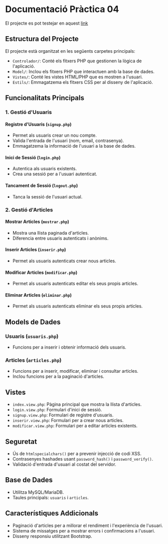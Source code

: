 # Documentació Pràctica 04

El projecte es pot testejar en aquest [link](https://xampp.garc.pro/www/practiques/UF1/Practica%204/Controlador)

## Estructura del Projecte

El projecte està organitzat en les següents carpetes principals:

- `Controlador/`: Conté els fitxers PHP que gestionen la lògica de l'aplicació.
- `Model/`: Inclou els fitxers PHP que interactuen amb la base de dades.
- `Vistes/`: Conté les vistes HTML/PHP que es mostren a l'usuari.
- `Estils/`: Emmagatzema els fitxers CSS per al disseny de l'aplicació.

## Funcionalitats Principals

### 1. Gestió d'Usuaris

#### Registre d'Usuaris (`signup.php`)
- Permet als usuaris crear un nou compte.
- Valida l'entrada de l'usuari (nom, email, contrasenya).
- Emmagatzema la informació de l'usuari a la base de dades.

#### Inici de Sessió (`login.php`)
- Autentica als usuaris existents.
- Crea una sessió per a l'usuari autenticat.

#### Tancament de Sessió (`logout.php`)
- Tanca la sessió de l'usuari actual.

### 2. Gestió d'Articles

#### Mostrar Articles (`mostrar.php`)
- Mostra una llista paginada d'articles.
- Diferencia entre usuaris autenticats i anònims.

#### Inserir Articles (`inserir.php`)
- Permet als usuaris autenticats crear nous articles.

#### Modificar Articles (`modificar.php`)
- Permet als usuaris autenticats editar els seus propis articles.

#### Eliminar Articles (`eliminar.php`)
- Permet als usuaris autenticats eliminar els seus propis articles.

## Models de Dades

### Usuaris (`usuaris.php`)
- Funcions per a inserir i obtenir informació dels usuaris.

### Articles (`articles.php`)
- Funcions per a inserir, modificar, eliminar i consultar articles.
- Inclou funcions per a la paginació d'articles.

## Vistes

- `index.view.php`: Pàgina principal que mostra la llista d'articles.
- `login.view.php`: Formulari d'inici de sessió.
- `signup.view.php`: Formulari de registre d'usuaris.
- `inserir.view.php`: Formulari per a crear nous articles.
- `modificar.view.php`: Formulari per a editar articles existents.

## Seguretat

- Ús de `htmlspecialchars()` per a prevenir injecció de codi XSS.
- Contrasenyes hashades usant `password_hash()` i `password_verify()`.
- Validació d'entrada d'usuari al costat del servidor.

## Base de Dades

- Utilitza MySQL/MariaDB.
- Taules principals: `usuaris` i `articles`.

## Característiques Addicionals

- Paginació d'articles per a millorar el rendiment i l'experiència de l'usuari.
- Sistema de missatges per a mostrar errors i confirmacions a l'usuari.
- Disseny responsiu utilitzant Bootstrap.